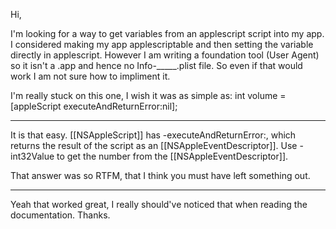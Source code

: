 Hi,

I'm looking for a way to get variables from an applescript script into my app. I considered making my app applescriptable and then setting the variable directly in applescript. However I am writing a foundation tool (User Agent) so it isn't a .app and hence no Info-_____.plist file. So even if that would work I am not sure how to impliment it.

I'm really stuck on this one, I wish it was as simple as: int volume = [appleScript executeAndReturnError:nil];

----

It is that easy. [[NSAppleScript]] has -executeAndReturnError:, which returns the result of the script as an [[NSAppleEventDescriptor]]. Use -int32Value to get the number from the [[NSAppleEventDescriptor]].

That answer was so RTFM, that I think you must have left something out.

----

Yeah that worked great, I really should've noticed that when reading the documentation. Thanks.